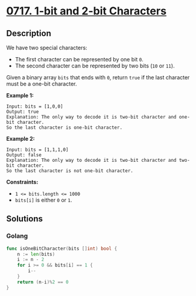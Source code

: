 # [0717. 1-bit and 2-bit Characters](https://leetcode-cn.com/problems/1-bit-and-2-bit-characters/)



## Description


We have two special characters:

- The first character can be represented by one bit `0`.
- The second character can be represented by two bits (`10` or `11`).

Given a binary array `bits` that ends with `0`, return `true` if the last character must be a one-bit character.

 

**Example 1:**

```
Input: bits = [1,0,0]
Output: true
Explanation: The only way to decode it is two-bit character and one-bit character.
So the last character is one-bit character.
```

**Example 2:**

```
Input: bits = [1,1,1,0]
Output: false
Explanation: The only way to decode it is two-bit character and two-bit character.
So the last character is not one-bit character.
```

 

**Constraints:**

- `1 <= bits.length <= 1000`
- `bits[i]` is either `0` or `1`.





## Solutions

<!-- tabs:start -->

### **Golang**

```go
func isOneBitCharacter(bits []int) bool {
    n := len(bits)
    i := n - 2
    for i >= 0 && bits[i] == 1 {
        i--
    }
    return (n-i)%2 == 0
}
```

<!-- tabs:end -->